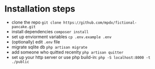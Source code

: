 # Installation steps
* clone the repo `git clone https://github.com/mpdx/fictional-pancake.git`
* install dependencies `composer install`
* set up enviorment variables `cp .env.example .env`
* (optionally) edit `.env` file
* migrate sqlite db `php artisan migrate`
* add someone who quitted recenlty `php artisan quitter`
* set up your http server or use php build-in: `php -S localhost:8000 -t ./public` 

